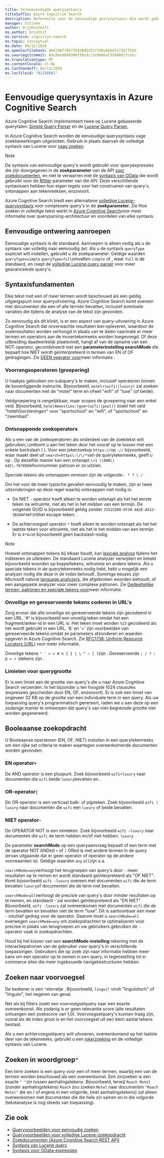 ```yaml
---
title: Vereenvoudigde querysyntaxis
titleSuffix: Azure Cognitive Search
description: Referentie voor de eenvoudige querysyntaxis die wordt gebruikt voor zoekopdrachten met volledige tekst in Azure Cognitive Search.
manager: nitinme
author: brjohnstmsft
ms.author: brjohnst
ms.service: cognitive-search
ms.topic: conceptual
ms.date: 04/12/2020
ms.openlocfilehash: 066190ff6b735d30db351ff90c0b6e5173b7f583
ms.sourcegitcommit: 8dc84e8b04390f39a3c11e9b0eaf3264861fcafc
ms.translationtype: MT
ms.contentlocale: nl-NL
ms.lasthandoff: 04/13/2020
ms.locfileid: "81258861"
---
```

# <a name="simple-query-syntax-in-azure-cognitive-search"></a>Eenvoudige querysyntaxis in Azure Cognitive Search

Azure Cognitive Search implementeert twee op Lucene gebaseerde querytalen: [Simple Query Parser](https://lucene.apache.org/core/6_6_1/queryparser/org/apache/lucene/queryparser/simple/SimpleQueryParser.html) en de [Lucene Query Parser.](https://lucene.apache.org/core/6_6_1/queryparser/org/apache/lucene/queryparser/classic/package-summary.html) 

In Azure Cognitive Search worden de eenvoudige querysyntaxis vage zoekbewerkingen uitgesloten. Gebruik in plaats daarvan de volledige syntaxis van Lucene voor [vaag zoeken](search-query-fuzzy.md).

> [!NOTE]
> De syntaxis van eenvoudige query's wordt gebruikt voor queryexpressies die zijn doorgegeven in de **zoekparameter** van de API [voor zoekdocumenten,](https://docs.microsoft.com/rest/api/searchservice/search-documents) en niet te verwarren met de [syntaxis van OData](query-odata-filter-orderby-syntax.md) die wordt gebruikt voor de [$filter](search-filters.md) parameter van die API. Deze verschillende syntaxissen hebben hun eigen regels voor het construeren van query's, ontsnappen aan tekenreeksen, enzovoort.
>
> Azure Cognitive Search biedt een alternatieve [volledige Lucene-querysyntaxis](query-lucene-syntax.md) voor complexere query's in de **zoekparameter.** Zie Hoe zoeken in volledige tekst werkt in [Azure Cognitive Search](search-lucene-query-architecture.md)voor meer informatie over queryparsing-architectuur en voordelen van elke syntaxis.

## <a name="invoke-simple-parsing"></a>Eenvoudige ontwering aanroepen

Eenvoudige syntaxis is de standaard. Aanroepen is alleen nodig als u de syntaxis van volledig naar eenvoudig zet. Als u de syntaxis `queryType` expliciet wilt instellen, gebruikt u de zoekparameter. Geldige waarden `queryType=simple` `queryType=full`omvatten `simple` of , waar `full` is de standaard, en roept de [volledige Lucene query parser](query-lucene-syntax.md) voor meer geavanceerde query's. 

## <a name="syntax-fundamentals"></a>Syntaxisfundamenten

Elke tekst met een of meer termen wordt beschouwd als een geldig uitgangspunt voor queryuitvoering. Azure Cognitive Search komt overeen met documenten die een of alle termen bevatten, inclusief eventuele variaties die tijdens de analyse van de tekst zijn gevonden.

Zo eenvoudig als dit klinkt, is er een aspect van query-uitvoering in Azure Cognitive Search dat onverwachte resultaten *kan* opleveren, waardoor de zoekresultaten worden verhoogd in plaats van te dalen naarmate er meer termen en operators aan de invoertekenreeks worden toegevoegd. Of deze uitbreiding daadwerkelijk plaatsvindt, hangt af van de opname van een NOT-operator, gecombineerd met een **parameterinstelling searchMode** die bepaalt hoe NIET wordt geïnterpreteerd in termen van EN of OF gedragingen. Zie [GEEN operator voor](#not-operator)meer informatie .

### <a name="precedence-operators-grouping"></a>Voorrangsoperatoren (groepering)

U haakjes gebruiken om subquery's te maken, inclusief operatoren binnen de bovenliggende instructie. Bijvoorbeeld, `motel+(wifi||luxury)` zal zoeken naar documenten met de "motel" term en ofwel "wifi" of "luxe" (of beide).

Veldgroepering is vergelijkbaar, maar scopes de groepering naar een enkel veld. Bijvoorbeeld, `hotelAmenities:(gym+(wifi||pool))` zoekt het veld "hotelVoorzieningen" voor "sportschool" en "wifi", of "sportschool" en "zwembad".  

### <a name="escaping-search-operators"></a>Ontsnappende zoekoperators  

Als u een van de zoekoperatoren als onderdeel van de zoektekst wilt gebruiken,`\`ontkomt u aan het teken door het vooraf op te lossen met een enkele backslash ( ). Voor een jokerzoekop `https://`op `://` bijvoorbeeld, waar maakt deel uit `search=https\:\/\/*`van de querytekenreeks, geeft u op . Op dezelfde manier kan een ontsnapt `\+1 \(800\) 642\-7676`telefoonnummer patroon er zo uitzien.

Speciale tekens die ontsnappen vereisen zijn de volgende:`- * ? \ /`  

Om het voor de meer typische gevallen eenvoudig te maken, zijn er twee uitzonderingen op deze regel waarbij ontsnappen niet nodig is:  

+ De NIET `-` operator hoeft alleen te worden ontsnapt als het het eerste teken na witruimte, niet als het in het midden van een termijn. De volgende GUID is bijvoorbeeld geldig zonder `3352CDD0-EF30-4A2E-A512-3B30AF40F3FD`het escape-teken: .

+ De achtervoegsel operator `*` hoeft alleen te worden ontsnapt als het het laatste teken voor witruimte, niet als het in het midden van een termijn. Er is `4*4=16` bijvoorbeeld geen backslash nodig.

> [!NOTE]  
> Hoewel ontsnappen tokens bij elkaar houdt, kan [lexicale analyse](search-lucene-query-architecture.md#stage-2-lexical-analysis) tijdens het indexeren ze uitkleden. De standaard Lucene analyzer verwijdert en breekt bijvoorbeeld woorden op koppeltekens, witruimte en andere tekens. Als u speciale tekens in de querytekenreeks nodig hebt, hebt u mogelijk een analyzer nodig die deze in de index behoudt. Sommige keuzes zijn Microsoft natural [language analyzers](index-add-language-analyzers.md), die afgebroken woorden behoudt, of een aangepaste analyzer voor meer complexe patronen. Zie [Gedeeltelijke termen, patronen en speciale tekens voor](search-query-partial-matching.md)meer informatie.

### <a name="encoding-unsafe-and-reserved-characters-in-urls"></a>Onveilige en gereserveerde tekens coderen in URL's

Zorg ervoor dat alle onveilige en gereserveerde tekens zijn gecodeerd in een URL. '#' is bijvoorbeeld een onveilig teken omdat het een fragment/anker-id in een URL is. Het teken moet worden `%23` gecodeerd als het wordt gebruikt in een URL. '&' en '=' zijn voorbeelden van gereserveerde tekens omdat ze parameters afzonderen en waarden opgeven in Azure Cognitive Search. Zie [RFC1738: Uniform Resource Locators (URL)](https://www.ietf.org/rfc/rfc1738.txt) voor meer informatie.

Onveilige tekens ``" ` < > # % { } | \ ^ ~ [ ]``zijn . Gereserveerde `; / ? : @ = + &`tekens zijn .

###  <a name="query-size-limits"></a><a name="bkmk_querysizelimits"></a>Limieten voor querygrootte

 Er is een limiet aan de grootte van query's die u naar Azure Cognitive Search verzenden. In het bijzonder u ten hoogste 1024 clausules (expressies gescheiden door EN, OF, enzovoort). Er is ook een limiet van ongeveer 32 KB op de grootte van een individuele term in een query. Als uw toepassing query's programmatisch genereert, raden we u aan deze op een zodanige manier te ontwerpen dat query's van niet-begrensde grootte niet worden gegenereerd.  

## <a name="boolean-search"></a>Booleaanse zoekopdracht

U Booleaanse operatoren (EN, OF, NIET) insluiten in een querytekenreeks om een rijke set criteria te maken waartegen overeenkomende documenten worden gevonden. 

### <a name="and-operator-"></a>EN operator`+`

De AND operator is een pluspunt. Zoek bijvoorbeeld `wifi+luxury` naar documenten die `wifi` beide `luxury`bevatten en .

### <a name="or-operator-"></a>OR-operator`|`

De OR-operator is een verticaal balk- of pijpteken. Zoek bijvoorbeeld `wifi | luxury` naar documenten die `wifi` een `luxury` of beide bevatten.

<a name="not-operator"></a>

### <a name="not-operator--"></a>NIET operator`-`

De OPERATOR NOT is een minteken. Zoek bijvoorbeeld `wifi –luxury` naar documenten die `wifi` de term hebben en/of niet hebben. `luxury`

De parameter **searchMode** op een queryaanvraag bepaalt of een term met de operator NOT ANDed `+` of `|` ORed is met andere termen in de query (ervan uitgaande dat er geen operator of operator op de andere voorwaarden is). Geldige waarden `any` `all`zijn o.a.

`searchMode=any`verhoogt het terugroepen van query's door `-` meer resultaten op te nemen en wordt standaard geïnterpreteerd als "OF NIET". Komt bijvoorbeeld `wifi -luxury` overeen met documenten `wifi` die de term bevatten `luxury`of documenten die de term niet bevatten.

`searchMode=all`verhoogt de precisie van query's door minder resultaten op te nemen, en standaard - zal worden geïnterpreteerd als "EN NIET". Bijvoorbeeld, `wifi -luxury` zal overeenkomen met documenten `wifi` die de term bevatten en bevatten niet de term "luxe". Dit is aantoonbaar een meer `-` intuïtief gedrag voor de operator. Daarom moet u `searchMode=all` overwegen `searchMode=any` om zoekopdrachten te optimaliseren voor precisie in plaats van terugroepen *en* uw gebruikers gebruiken de `-` operator vaak in zoekopdrachten.

Houd bij het kiezen van een **searchMode-instelling** rekening met de interactiepatronen van de gebruiker voor query's in verschillende toepassingen. Gebruikers die op zoek zijn naar informatie hebben meer kans om een operator op te nemen in een query, in tegenstelling tot e-commerce sites die meer ingebouwde navigatiestructuren hebben.

<a name="prefix-search"></a>

## <a name="prefix-search"></a>Zoeken naar voorvoegsel

De bediener is een `*`sterretje . Bijvoorbeeld, `lingui*` vindt "linguïstisch" of "linguini", het negeren van geval. 

Net als bij filters zoekt een voorvoegselquery naar een exacte overeenkomst. Als zodanig is er geen relevantie score (alle resultaten ontvangen een zoekscore van 1,0). Voorvoegselquery's kunnen traag zijn, vooral als de index groot is en het voorvoegsel uit een klein aantal tekens bestaat. 

Als u een achtervoegselquery wilt uitvoeren, overeenkomend op het laatste deel van de tekenreeks, gebruikt u een [jokerzoeking](query-lucene-syntax.md#bkmk_wildcard) en de volledige syntaxis van Lucene.

## <a name="phrase-search-"></a>Zoeken in woordgroep`"`

Een term zoeken is een query voor een of meer termen, waarbij een van de termen worden beschouwd als een overeenkomst. Een zinzoeken is een exacte `" "`zin tussen aanhalingstekens. Bijvoorbeeld, terwijl `Roach Motel` (zonder aanhalingstekens) `Roach` zou zoeken `Motel` naar documenten `"Roach Motel"` die en / of ergens in een volgorde, (met aanhalingstekens) zal alleen overeenkomen met documenten die die hele zin samen en in die volgorde (tekstanalyse is nog steeds van toepassing).

## <a name="see-also"></a>Zie ook  

+ [Queryvoorbeelden voor eenvoudig zoeken](search-query-simple-examples.md)
+ [Queryvoorbeelden voor volledige Lucene-zoekopdracht](search-query-lucene-examples.md)
+ [Zoekdocumenten &#40;Azure Cognitive Search REST API&#41;](https://docs.microsoft.com/rest/api/searchservice/Search-Documents)
+ [Syntaxis van Lucene query](query-lucene-syntax.md)
+ [Syntaxis voor OData-expressies](query-odata-filter-orderby-syntax.md) 
